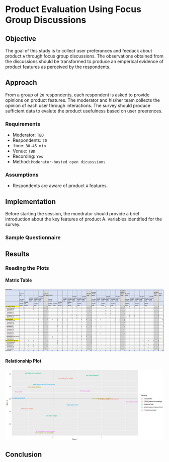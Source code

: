 # Product Evaluation Using Focus Group Discussions

## Objective
The goal of this study is to collect user preferances and feedack about product `A` through focus group discussions. The observations obtained from the discussions should be transformed to produce an emperical evidence of product features as perceived by the respondents. 

## Approach
From a group of `20` respondents, each respondent is asked to provide opinions on product features. The moderator and his/her team collects the opinion of each user through interactions. The survey should produce sufficient data to evalute the product usefulness based on user preerences.

### Requirements
 * Moderator: `TBD`
 * Respondents: `20`
 * Time: `30-45 min`
 * Venue: `TBD`
 * Recording: `Yes`
 * Method: `Moderator-hosted open dicusssions`
 
### Assumptions
  * Respondents are aware of product `A` features.

## Implementation
Before starting the session, the moedrator should provide a brief introduction about the key features of product A. variables identified for the survey. 
### Sample Questionnaire

## Results
### Reading the Plots

#### Matrix Table
![Variables](tb_1.png)

#### Relationship Plot
![Graph](plot_1.png)

## Conclusion
